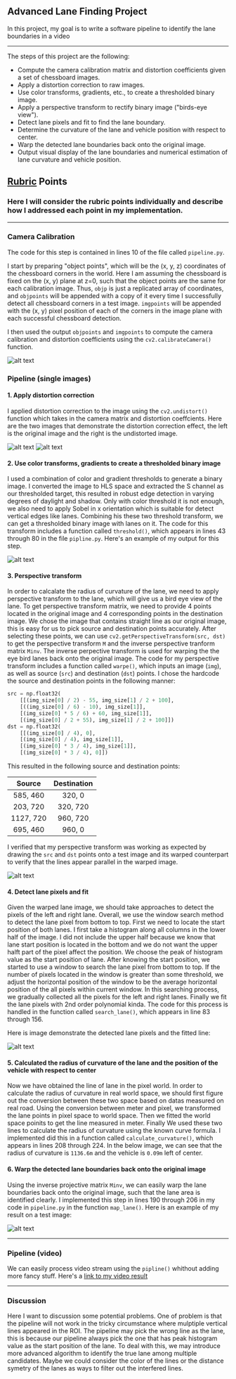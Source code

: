 ## **Advanced Lane Finding Project**

In this project, my goal is to write a software pipeline to identify the lane boundaries in a video

---

The steps of this project are the following:

* Compute the camera calibration matrix and distortion coefficients given a set of chessboard images.
* Apply a distortion correction to raw images.
* Use color transforms, gradients, etc., to create a thresholded binary image.
* Apply a perspective transform to rectify binary image ("birds-eye view").
* Detect lane pixels and fit to find the lane boundary.
* Determine the curvature of the lane and vehicle position with respect to center.
* Warp the detected lane boundaries back onto the original image.
* Output visual display of the lane boundaries and numerical estimation of lane curvature and vehicle position.

[//]: # (Image References)

[image1]: ./examples/undistort_output.png "Undistorted"
[image20]: ./test_images/test3.jpg "Road Transformed"
[image21]: ./output_images/undistort.png "Undistorted"
[image3]: ./output_images/threshold.jpg "Binary Example"
[image4]: ./output_images/warp.jpg "Warp Example"
[image5]: ./examples/color_fit_lines.jpg "Fit Visual"
[image6]: ./output_images/output.jpg "Output"
[video1]: ./project_video.mp4 "Video"

## [Rubric](https://review.udacity.com/#!/rubrics/571/view) Points

### Here I will consider the rubric points individually and describe how I addressed each point in my implementation.

---

### Camera Calibration

The code for this step is contained in lines 10 of the file called `pipeline.py`.

I start by preparing "object points", which will be the (x, y, z) coordinates of the chessboard corners in the world. Here I am assuming the chessboard is fixed on the (x, y) plane at z=0, such that the object points are the same for each calibration image.  Thus, `objp` is just a replicated array of coordinates, and `objpoints` will be appended with a copy of it every time I successfully detect all chessboard corners in a test image.  `imgpoints` will be appended with the (x, y) pixel position of each of the corners in the image plane with each successful chessboard detection.

I then used the output `objpoints` and `imgpoints` to compute the camera calibration and distortion coefficients using the `cv2.calibrateCamera()` function.

![alt text][image1]

### Pipeline (single images)

#### 1. Apply distortion correction

I applied distortion correction to the image using the `cv2.undistort()` function which takes in the camera matrix and distortion coeffcients. Here are the two images that demonstrate the distortion correction effect, the left is the original image and the right is the undistorted image.

![alt text][image20] ![alt text][image21]

#### 2. Use color transforms, gradients to create a thresholded binary image

I used a combination of color and gradient thresholds to generate a binary image. I converted the image to HLS space and extracted the S channel as our thresholded target, this resulted in robust edge detection in varying degrees of daylight and shadow. Only with color threshold it is not enough, we also need to apply Sobel in x orientation which is suitable for detect vertical edges like lanes. Combining his these two threshold transform, we can get a thresholded binary image with lanes on it. The code for this transform includes a function called `threshold()`, which appears in lines 43 through 80 in the file `pipline.py`. Here's an example of my output for this step.

![alt text][image3]

#### 3. Perspective transform

In order to calcalate the radius of curvature of the lane, we need to apply perspective transform to the lane, which will give us a bird eye view of the lane. To get perspective transform matrix, we need to provide 4 points located in the original image and 4 corresponding points in the destination image. We chose the image that contains straight line as our original image, this is easy for us to pick source and destination points accurately. After selecting these points, we can use `cv2.getPerspectiveTransform(src, dst)` to get the perspective transform `M` and the inverse perspective tranform matrix `Minv`. The inverse perpective transform is used for warping the the eye bird lanes back onto the original image. The code for my perspective transform includes a function called `warpe()`, which inputs an image (`img`), as well as source (`src`) and destination (`dst`) points.  I chose the hardcode the source and destination points in the following manner:

```python
src = np.float32(
    [[(img_size[0] / 2) - 55, img_size[1] / 2 + 100],
    [((img_size[0] / 6) - 10), img_size[1]],
    [(img_size[0] * 5 / 6) + 60, img_size[1]],
    [(img_size[0] / 2 + 55), img_size[1] / 2 + 100]])
dst = np.float32(
    [[(img_size[0] / 4), 0],
    [(img_size[0] / 4), img_size[1]],
    [(img_size[0] * 3 / 4), img_size[1]],
    [(img_size[0] * 3 / 4), 0]])
```

This resulted in the following source and destination points:

| Source        | Destination   |
|:-------------:|:-------------:|
| 585, 460      | 320, 0        |
| 203, 720      | 320, 720      |
| 1127, 720     | 960, 720      |
| 695, 460      | 960, 0        |

I verified that my perspective transform was working as expected by drawing the `src` and `dst` points onto a test image and its warped counterpart to verify that the lines appear parallel in the warped image.

![alt text][image4]

#### 4. Detect lane pixels and fit

Given the warped lane image, we should take approaches to detect the pixels of the left and right lane. Overall, we use the window search method to detect the lane pixel from bottom to top. First we need to locate the start position of both lanes. I first take a histogram along all columns in the lower half of the image. I did not include the upper half because we know that lane start position is located in the bottom and we do not want the upper halft part of the pixel affect the position. We choose the peak of histogram value as the start position of lane. After knowing the start position, we started to use a window to search the lane pixel from bottom to top. If the number of pixels located in the window is greater than some threshold, we adjust the horizontal position of the window to be the average horizontal position of the all pixels within current window. In this searching process, we gradually collected all the pixels for the left and right lanes. Finally we fit the lane pixels with 2nd order polynomial kinda. The code for this process is handled in the function called `search_lane()`, which appears in line 83 through 156.

Here is image demonstrate the detected lane pixels and the fitted line:

![alt text][image5]

#### 5. Calculated the radius of curvature of the lane and the position of the vehicle with respect to center

Now we have obtained the line of lane in the pixel world. In order to calculate the radius of curvature in real world space, we should first figure out the conversion between these two space based on datas measured on real road. Using the conversion between meter and pixel, we transformed the lane points in pixel space to world space. Then we fitted the world space poinits to get the line measured in meter. Finally We used these two lines to calculate the radius of curvature using the known curve formula. I implemented did this in a function called `calculate_curvature()`, which appears in lines 208 through 224. In the below image, we can see that the radius of curvature is `1136.6m` and the vehicle is `0.09m` left of center.

#### 6. Warp the detected lane boundaries back onto the original image

Using the inverse projective matrix `Minv`, we can easily warp the lane boundaries back onto the original image, such that the lane area is identified clearly. I implemented this step in lines 190 through 206 in my code in `pipeline.py` in the function `map_lane()`.  Here is an example of my result on a test image:

![alt text][image6]

---

### Pipeline (video)

We can easily process video stream using the `pipline()` whithout adding more fancy stuff. Here's a [link to my video result](./project_video_output.mp4)

---

### Discussion

Here I want to discussion some potential problems. One of problem is that the pipeline will not work in the tricky circumstance where mulptiple vertical lines appeared in the ROI. The pipeline may pick the wrong line as the lane, this is because our pipeline always pick the one that has peak histogram value as the start position of the lane. To deal with this, we may introduce more advanced algorithm to identify the true lane among multiple candidates. Maybe we could consider the color of the lines or the distance symetry of the lanes as ways to filter out the interfered lines.